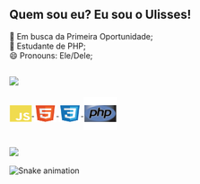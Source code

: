 ## Quem sou eu? Eu sou o Ulisses! 

🔭 Em busca da Primeira Oportunidade; </br>
🌱 Estudante de PHP; </br>
😄 Pronouns: Ele/Dele; <br>

##

 <div>
  <a href="https://github.com/UCampos01">
  <img height="180em" src="https://github-readme-stats.vercel.app/api?username=UCampos01&show_icons=true&theme=merko&include_all_commits=true&count_private=true"/>
</div>
<div style="display: inline_block"><br>
  <img align="center" alt="Uli-Js" height="30" width="40" src="https://raw.githubusercontent.com/devicons/devicon/master/icons/javascript/javascript-plain.svg">
  <img align="center" alt="Uli-HTML" height="30" width="40" src="https://raw.githubusercontent.com/devicons/devicon/master/icons/html5/html5-original.svg">
  <img align="center" alt="Uli-CSS" height="30" width="40" src="https://raw.githubusercontent.com/devicons/devicon/master/icons/css3/css3-original.svg">
  <img align="center" alt="Uli-PHP" height="60 " width="60" src="https://raw.githubusercontent.com/devicons/devicon/master/icons/php/php-original.svg">
</div>
  
</div>
  
  ##
 
<div> 
  <a href="https://www.linkedin.com/in/u-campos" target="_blank"><img src="https://img.shields.io/badge/-LinkedIn-%230077B5?style=for-the-badge&logo=linkedin&logoColor=white" target="_blank"></a> 
 
  ![Snake animation](https://github.com/Ucampos01/UCampos01/blob/output/github-contribution-grid-snake.svg)
